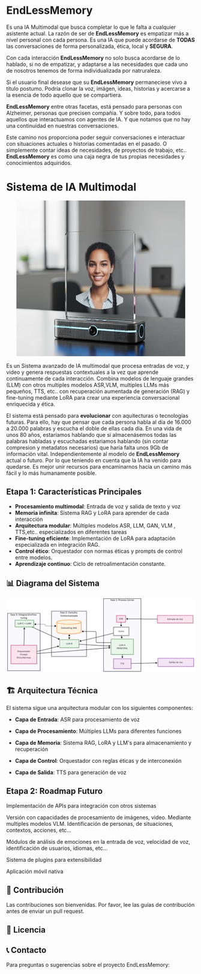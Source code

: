 # EndLessMemory
Es una IA Multimodal que busca completar lo que le falta a cualquier asistente actual. La razón de ser de **EndLessMemory** es empatizar más a nivel personal con cada persona. Es una IA que puede acordarse de **TODAS** las conversaciones de forma personalizada, ética, local y **SEGURA**.

Con cada interacción **EndLessMemory** no solo busca acordarse de lo hablado, si no de empatizar, y adaptarse a las necesidades que cada uno de nosotros tenemos de forma individualizada por natruraleza.

Si el usuario final desease que su **EndLessMemory** permaneciese vivo a título postumo. Podría clonar la voz, imágen, ideas, historias y acercarse a la esencia de todo aquello que se compartiera. 

**EndLessMemory** entre otras facetas, está pensado para personas con Alzheimer, personas que precisen compañia. Y sobre todo, para todos aquellos que interactuamos con agentes de IA. Y que notamos que no hay una continuidad en nuestras conversaciones. 

Este camino nos proporciona poder seguir conversaciones e interactuar con situaciones actuales o historias comentadas en el pasado. O simplemente contar ideas de necesidades, de proyectos de trabajo, etc.. **EndLessMemory**  es como una caja negra de tus propias necesidades y conocimientos adquiridos. 

# Sistema de IA Multimodal
<p align="center">
  <img src="prototipo0.jpg" alt="Diagrama del Sistema" width="450"/>
</p>

Es un Sistema avanzado de IA multimodal que procesa entradas de voz, y video y genera respuestas contextuales a la vez que aprende continuamente de cada interacción. Combina modelos de lenguaje grandes (LLM) con otros multiples modelos ASR,VLM, multiples LLMs más pequeños, TTS, etc.. con recuperación aumentada de generación (RAG) y fine-tuning mediante LoRA para crear una experiencia conversacional enriquecida y ética.

El sistema está pensado para **evolucionar** con  aquitecturas o tecnologías futuras. Para ello, hay que pensar que cada persona habla al día de 16.000 a 20.000 palabras y escucha el doble de ellas cada día. 
En una vida de unos 80 años, estaríamos hablando que si almacenásemos todas las palabras habladas y escuchadas estariamos hablando (sin contar compresion y metadatos necesarios) que haría falta unos 9Gb de información vital. Independientemente al modelo de **EndLessMemory** actual o futuro. Por lo que teniendo en cuenta que la IA ha venido para quedarse. Es mejor unir recursos para encaminarnos hacia un camino más fácil y lo más humanamente posible.

##  Etapa 1: Características Principales

- **Procesamiento multimodal**: Entrada de voz y salida de texto y voz
- **Memoria infinita**: Sistema RAG y LoRA para aprender de cada interacción
- **Arquitectura modular**: Múltiples modelos ASR, LLM, GAN, VLM , TTS,etc.. especializados en diferentes tareas
- **Fine-tuning eficiente**: Implementación de LoRA para adaptación especializada en integración RAG.
- **Control ético**: Orquestador con normas éticas y prompts de control entre modelos.
- **Aprendizaje continuo**: Ciclo de retroalimentación constante.

## 📊 Diagrama del Sistema

![EndLessMemory Logo](diagrama.png)


## 🏗️ Arquitectura Técnica
El sistema sigue una arquitectura modular con los siguientes componentes:

- **Capa de Entrada**: ASR para procesamiento de voz

- **Capa de Procesamiento**: Múltiples LLMs para diferentes funciones

- **Capa de Memoria**: Sistema RAG, LoRA y LLM's para almacenamiento y recuperación

- **Capa de Control**: Orquestador con reglas éticas y de interconexión

- **Capa de Salida**: TTS para generación de voz

##  Etapa 2: Roadmap Futuro

Implementación de APIs para integración con otros sistemas

Versión con capacidades de procesamiento de imágenes, video. Mediante multiples modelos VLM. Identificación de personas, de situaciones, contextos, acciones, etc...

Módulos de análisis de emociones en la entrada de voz, velocidad de voz, identificación de usuarios, idiomas, etc...

Sistema de plugins para extensibilidad

Aplicación móvil nativa

## 🤝 Contribución

Las contribuciones son bienvenidas. Por favor, lee las guías de contribución antes de enviar un pull request.

## 📄 Licencia


## 📞 Contacto

Para preguntas o sugerencias sobre el proyecto EndLessMemory:
